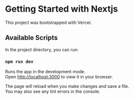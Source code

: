 # Getting Started with Nextjs

This project was bootstrapped with Vercel.

## Available Scripts

In the project directory, you can run:

### `npm run dev`

Runs the app in the development mode.\
Open [http://localhost:3000](http://localhost:3000) to view it in your browser.

The page will reload when you make changes and save a file.\
You may also see any lint errors in the console.
